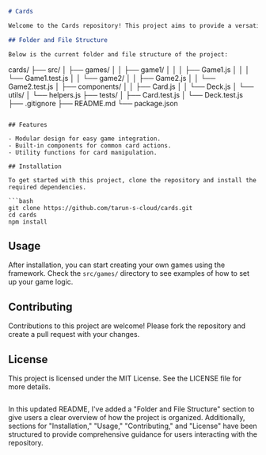 ```markdown
# Cards

Welcome to the Cards repository! This project aims to provide a versatile card game framework that can be easily extended to add new games and features.

## Folder and File Structure

Below is the current folder and file structure of the project:

```
cards/
├── src/
│   ├── games/
│   │   ├── game1/
│   │   │   ├── Game1.js
│   │   │   └── Game1.test.js
│   │   └── game2/
│   │       ├── Game2.js
│   │       └── Game2.test.js
│   ├── components/
│   │   ├── Card.js
│   │   └── Deck.js
│   └── utils/
│       └── helpers.js
├── tests/
│   ├── Card.test.js
│   └── Deck.test.js
├── .gitignore
├── README.md
└── package.json
```

## Features

- Modular design for easy game integration.
- Built-in components for common card actions.
- Utility functions for card manipulation.

## Installation

To get started with this project, clone the repository and install the required dependencies.

```bash
git clone https://github.com/tarun-s-cloud/cards.git
cd cards
npm install
```

## Usage

After installation, you can start creating your own games using the framework. Check the `src/games/` directory to see examples of how to set up your game logic.

## Contributing

Contributions to this project are welcome! Please fork the repository and create a pull request with your changes.

## License

This project is licensed under the MIT License. See the LICENSE file for more details.

```
```

In this updated README, I've added a "Folder and File Structure" section to give users a clear overview of how the project is organized. Additionally, sections for "Installation," "Usage," "Contributing," and "License" have been structured to provide comprehensive guidance for users interacting with the repository.